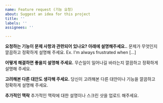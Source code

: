 ```yaml
---
name: Feature request (기능 요청)
about: Suggest an idea for this project
title: ''
labels: ''
assignees: ''

---
```


**요청하는 기능이 문제 사항과 관련되어 있나요? 아래에 설명해주세요..**
문제가 무엇인지 깔끔하고 정확하게 설명해 주세요. Ex. I'm always frustrated when [...]

**어떻게 해결하면 좋을지 설명해 주세요.**
무슨일이 일어나길 바라는지 깔끔하고 정확하게 설명해 주세요.

**고려해본 다른 대안도 생각해 주세요.**
당신이 고려해본 다른 대안이나 기능을 깔끔하고 정확하게 설명해 주세요.

**추가적인 맥락**
추가적인 맥락에 대한 설명이나 스크린 샷을 업로드 해주세요.
